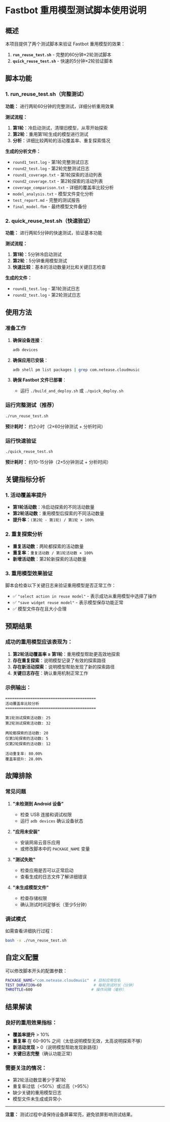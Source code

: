 # Fastbot 重用模型测试脚本使用说明

## 概述

本项目提供了两个测试脚本来验证 Fastbot 重用模型的效果：

1. **`run_reuse_test.sh`** - 完整的60分钟×2轮测试脚本
2. **`quick_reuse_test.sh`** - 快速的5分钟×2轮验证脚本

## 脚本功能

### 1. run_reuse_test.sh（完整测试）

**功能：** 进行两轮60分钟的完整测试，详细分析重用效果

**测试流程：**
1. **第1轮**：冷启动测试，清理旧模型，从零开始探索
2. **第2轮**：重用第1轮生成的模型进行测试
3. **分析**：详细比较两轮的活动覆盖率、重复探索情况

**生成的分析文件：**
- `round1_test.log` - 第1轮完整测试日志
- `round2_test.log` - 第2轮完整测试日志
- `round1_coverage.txt` - 第1轮探索的活动列表
- `round2_coverage.txt` - 第2轮探索的活动列表
- `coverage_comparison.txt` - 详细的覆盖率比较分析
- `model_analysis.txt` - 模型文件变化分析
- `test_report.md` - 完整的测试报告
- `final_model.fbm` - 最终模型文件备份

### 2. quick_reuse_test.sh（快速验证）

**功能：** 进行两轮5分钟的快速测试，验证基本功能

**测试流程：**
1. **第1轮**：5分钟冷启动测试
2. **第2轮**：5分钟重用模型测试
3. **快速比较**：基本的活动数量对比和关键日志检查

**生成的文件：**
- `round1_test.log` - 第1轮测试日志
- `round2_test.log` - 第2轮测试日志

## 使用方法

### 准备工作

1. **确保设备连接**：
   ```bash
   adb devices
   ```

2. **确保应用已安装**：
   ```bash
   adb shell pm list packages | grep com.netease.cloudmusic
   ```

3. **确保 Fastbot 文件已部署**：
   - 运行 `./build_and_deploy.sh` 或 `./quick_deploy.sh`

### 运行完整测试（推荐）

```bash
./run_reuse_test.sh
```

**预计耗时：** 约2小时（2×60分钟测试 + 分析时间）

### 运行快速验证

```bash
./quick_reuse_test.sh
```

**预计耗时：** 约10-15分钟（2×5分钟测试 + 分析时间）

## 关键指标分析

### 1. 活动覆盖率提升

- **第1轮活动数**：冷启动探索的不同活动数量
- **第2轮活动数**：重用模型后探索的不同活动数量
- **提升率**：`(第2轮 - 第1轮) / 第1轮 × 100%`

### 2. 重复探索分析

- **重复活动数**：两轮都探索的活动数量
- **重复率**：`重复活动数 / 第1轮活动数 × 100%`
- **新增活动数**：第2轮新探索的活动数量

### 3. 重用模型效果验证

脚本会检查以下关键日志来验证重用模型是否正常工作：

- ✅ `"select action in reuse model"` - 表示成功从重用模型中选择了操作
- ✅ `"save widget reuse model"` - 表示模型保存功能正常
- ✅ 模型文件存在且大小合理

## 预期结果

### 成功的重用模型应该表现为：

1. **第2轮活动覆盖率 ≥ 第1轮**：重用模型帮助更高效地探索
2. **存在重复探索**：说明模型记录了有效的探索路径
3. **存在新活动探索**：说明模型帮助发现了新的探索路径
4. **关键日志存在**：确认重用机制正常工作

### 示例输出：

```
========================================
活动覆盖率比较分析
========================================

第1轮测试探索活动数: 25
第2轮测试探索活动数: 32

两轮都探索的活动数: 20
仅第1轮探索的活动数: 5
仅第2轮探索的活动数: 12

活动重复率: 80.00%
覆盖率提升: 28.00%
```

## 故障排除

### 常见问题

1. **"未检测到 Android 设备"**
   - 检查 USB 连接和调试权限
   - 运行 `adb devices` 确认设备状态

2. **"应用未安装"**
   - 安装网易云音乐应用
   - 或修改脚本中的 `PACKAGE_NAME` 变量

3. **"测试失败"**
   - 检查应用是否可以正常启动
   - 查看生成的日志文件了解详细错误

4. **"未生成模型文件"**
   - 检查存储权限
   - 确认测试时间足够长（至少5分钟）

### 调试模式

如需查看详细执行过程：

```bash
bash -x ./run_reuse_test.sh
```

## 自定义配置

可以修改脚本开头的配置参数：

```bash
PACKAGE_NAME="com.netease.cloudmusic"  # 目标应用包名
TEST_DURATION=60                       # 每轮测试时长（分钟）
THROTTLE=600                          # 操作间隔（毫秒）
```

## 结果解读

### 良好的重用效果指标：

- **覆盖率提升** > 10%
- **重复率** 在 60-90% 之间（太低说明模型无效，太高说明探索不够）
- **新活动发现** > 0（说明模型帮助发现新路径）
- **关键日志完整**（确认功能正常）

### 需要关注的情况：

- 第2轮活动数显著少于第1轮
- 重复率过低（<50%）或过高（>95%）
- 缺少关键的重用模型日志
- 模型文件未生成或异常小

---

**注意：** 测试过程中请保持设备屏幕常亮，避免锁屏影响测试结果。
